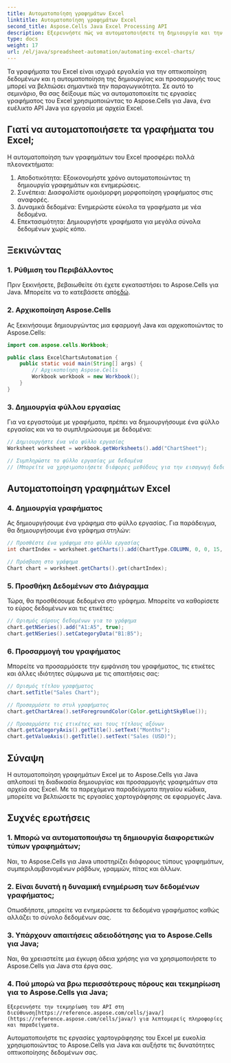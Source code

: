 ```yaml
---
title: Αυτοματοποίηση γραφημάτων Excel
linktitle: Αυτοματοποίηση γραφημάτων Excel
second_title: Aspose.Cells Java Excel Processing API
description: Εξερευνήστε πώς να αυτοματοποιήσετε τη δημιουργία και την προσαρμογή γραφημάτων του Excel χρησιμοποιώντας το Aspose.Cells για Java με παραδείγματα πηγαίου κώδικα. Βελτιώστε τις εργασίες χαρτογράφησης σας.
type: docs
weight: 17
url: /el/java/spreadsheet-automation/automating-excel-charts/
---
```


Τα γραφήματα του Excel είναι ισχυρά εργαλεία για την οπτικοποίηση δεδομένων και η αυτοματοποίηση της δημιουργίας και προσαρμογής τους μπορεί να βελτιώσει σημαντικά την παραγωγικότητα. Σε αυτό το σεμινάριο, θα σας δείξουμε πώς να αυτοματοποιείτε τις εργασίες γραφήματος του Excel χρησιμοποιώντας το Aspose.Cells για Java, ένα ευέλικτο API Java για εργασία με αρχεία Excel.

## Γιατί να αυτοματοποιήσετε τα γραφήματα του Excel;

Η αυτοματοποίηση των γραφημάτων του Excel προσφέρει πολλά πλεονεκτήματα:

1. Αποδοτικότητα: Εξοικονομήστε χρόνο αυτοματοποιώντας τη δημιουργία γραφημάτων και ενημερώσεις.
2. Συνέπεια: Διασφαλίστε ομοιόμορφη μορφοποίηση γραφήματος στις αναφορές.
3. Δυναμικά δεδομένα: Ενημερώστε εύκολα τα γραφήματα με νέα δεδομένα.
4. Επεκτασιμότητα: Δημιουργήστε γραφήματα για μεγάλα σύνολα δεδομένων χωρίς κόπο.

## Ξεκινώντας

### 1. Ρύθμιση του Περιβάλλοντος

Πριν ξεκινήσετε, βεβαιωθείτε ότι έχετε εγκαταστήσει το Aspose.Cells για Java. Μπορείτε να το κατεβάσετε από[εδώ](https://releases.aspose.com/cells/java/).

### 2. Αρχικοποίηση Aspose.Cells

Ας ξεκινήσουμε δημιουργώντας μια εφαρμογή Java και αρχικοποιώντας το Aspose.Cells:

```java
import com.aspose.cells.Workbook;

public class ExcelChartsAutomation {
    public static void main(String[] args) {
        // Αρχικοποίηση Aspose.Cells
        Workbook workbook = new Workbook();
    }
}
```

### 3. Δημιουργία φύλλου εργασίας

Για να εργαστούμε με γραφήματα, πρέπει να δημιουργήσουμε ένα φύλλο εργασίας και να το συμπληρώσουμε με δεδομένα:

```java
// Δημιουργήστε ένα νέο φύλλο εργασίας
Worksheet worksheet = workbook.getWorksheets().add("ChartSheet");

// Συμπληρώστε το φύλλο εργασίας με δεδομένα
// (Μπορείτε να χρησιμοποιήσετε διάφορες μεθόδους για την εισαγωγή δεδομένων)
```

## Αυτοματοποίηση γραφημάτων Excel

### 4. Δημιουργία γραφήματος

Ας δημιουργήσουμε ένα γράφημα στο φύλλο εργασίας. Για παράδειγμα, θα δημιουργήσουμε ένα γράφημα στηλών:

```java
// Προσθέστε ένα γράφημα στο φύλλο εργασίας
int chartIndex = worksheet.getCharts().add(ChartType.COLUMN, 0, 0, 15, 5);

// Πρόσβαση στο γράφημα
Chart chart = worksheet.getCharts().get(chartIndex);
```

### 5. Προσθήκη Δεδομένων στο Διάγραμμα

Τώρα, θα προσθέσουμε δεδομένα στο γράφημα. Μπορείτε να καθορίσετε το εύρος δεδομένων και τις ετικέτες:

```java
// Ορισμός εύρους δεδομένων για το γράφημα
chart.getNSeries().add("A1:A5", true);
chart.getNSeries().setCategoryData("B1:B5");
```

### 6. Προσαρμογή του γραφήματος

Μπορείτε να προσαρμόσετε την εμφάνιση του γραφήματος, τις ετικέτες και άλλες ιδιότητες σύμφωνα με τις απαιτήσεις σας:

```java
// Ορισμός τίτλου γραφήματος
chart.setTitle("Sales Chart");

// Προσαρμόστε το στυλ γραφήματος
chart.getChartArea().setForegroundColor(Color.getLightSkyBlue());

// Προσαρμόστε τις ετικέτες και τους τίτλους αξόνων
chart.getCategoryAxis().getTitle().setText("Months");
chart.getValueAxis().getTitle().setText("Sales (USD)");
```

## Σύναψη

Η αυτοματοποίηση γραφημάτων Excel με το Aspose.Cells για Java απλοποιεί τη διαδικασία δημιουργίας και προσαρμογής γραφημάτων στα αρχεία σας Excel. Με τα παρεχόμενα παραδείγματα πηγαίου κώδικα, μπορείτε να βελτιώσετε τις εργασίες χαρτογράφησης σε εφαρμογές Java.

## Συχνές ερωτήσεις

### 1. Μπορώ να αυτοματοποιήσω τη δημιουργία διαφορετικών τύπων γραφημάτων;
   Ναι, το Aspose.Cells για Java υποστηρίζει διάφορους τύπους γραφημάτων, συμπεριλαμβανομένων ράβδων, γραμμών, πίτας και άλλων.

### 2. Είναι δυνατή η δυναμική ενημέρωση των δεδομένων γραφήματος;
   Οπωσδήποτε, μπορείτε να ενημερώσετε τα δεδομένα γραφήματος καθώς αλλάζει το σύνολο δεδομένων σας.

### 3. Υπάρχουν απαιτήσεις αδειοδότησης για το Aspose.Cells για Java;
   Ναι, θα χρειαστείτε μια έγκυρη άδεια χρήσης για να χρησιμοποιήσετε το Aspose.Cells για Java στα έργα σας.

### 4. Πού μπορώ να βρω περισσότερους πόρους και τεκμηρίωση για το Aspose.Cells για Java;
    Εξερευνήστε την τεκμηρίωση του API στη διεύθυνση[https://reference.aspose.com/cells/java/](https://reference.aspose.com/cells/java/) για λεπτομερείς πληροφορίες και παραδείγματα.

Αυτοματοποιήστε τις εργασίες χαρτογράφησης του Excel με ευκολία χρησιμοποιώντας το Aspose.Cells για Java και αυξήστε τις δυνατότητες οπτικοποίησης δεδομένων σας.